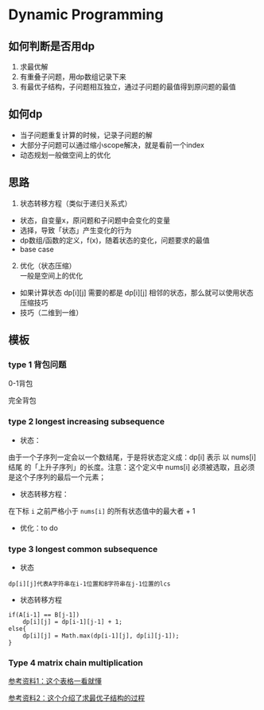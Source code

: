 # Dynamic Programming
## 如何判断是否用dp
1. 求最优解
2. 有重叠子问题，用dp数组记录下来
3. 有最优子结构，子问题相互独立，通过子问题的最值得到原问题的最值

## 如何dp
- 当子问题重复计算的时候，记录子问题的解
- 大部分子问题可以通过缩小scope解决，就是看前一个index
- 动态规划一般做空间上的优化

## 思路
1. 状态转移方程（类似于递归关系式）

- 状态，自变量x，原问题和子问题中会变化的变量
- 选择，导致「状态」产生变化的行为
- dp数组/函数的定义，f(x)，随着状态的变化，问题要求的最值
- base case

2. 优化（状态压缩）     
一般是空间上的优化

- 如果计算状态 dp[i][j] 需要的都是 dp[i][j] 相邻的状态，那么就可以使用状态压缩技巧
- 技巧（二维到一维）


## 模板

### type 1 背包问题

0-1背包

完全背包

### type 2 longest increasing subsequence

- 状态：

由于一个子序列一定会以一个数结尾，于是将状态定义成：dp[i] 表示 以 nums[i] 结尾 的「上升子序列」的长度。注意：这个定义中 nums[i] 必须被选取，且必须是这个子序列的最后一个元素；



- 状态转移方程：

在下标 `i` 之前严格小于 `nums[i]` 的所有状态值中的最大者 + 1



- 优化：to do 

### type 3 longest common subsequence

- 状态

```
dp[i][j]代表A字符串在i-1位置和B字符串在j-1位置的lcs
```

- 状态转移方程

```
if(A[i-1] == B[j-1]) 
	dp[i][j] = dp[i-1][j-1] + 1;
else{
	dp[i][j] = Math.max(dp[i-1][j], dp[i][j-1]);
}
```



### Type 4 matrix chain multiplication

[参考资料1：这个表格一看就懂](https://blog.csdn.net/qq_32919451/article/details/80643118?utm_medium=distribute.pc_relevant.none-task-blog-BlogCommendFromMachineLearnPai2-3.control&dist_request_id=ba60ece0-1dda-4499-8a77-bb8a55bdb35e&depth_1-utm_source=distribute.pc_relevant.none-task-blog-BlogCommendFromMachineLearnPai2-3.control)

[参考资料2：这个介绍了求最优子结构的过程](https://blog.csdn.net/qq_16234613/article/details/52223410)

